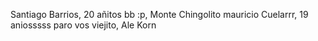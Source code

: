 Santiago Barrios, 20 añitos bb :p, Monte Chingolito
mauricio Cuelarrr, 19 aniosssss paro vos viejito, Ale Korn 